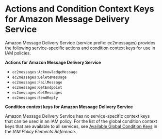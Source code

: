 # Actions and Condition Context Keys for Amazon Message Delivery Service<a name="list_ec2messages"></a>

Amazon Message Delivery Service \(service prefix: ec2messages\) provides the following service\-specific actions and condition context keys for use in IAM policies\.

**Actions for Amazon Message Delivery Service**
+ `ec2messages:AcknowledgeMessage`
+ `ec2messages:DeleteMessage`
+ `ec2messages:FailMessage`
+ `ec2messages:GetEndpoint`
+ `ec2messages:GetMessages`
+ `ec2messages:SendReply`

**Condition context keys for Amazon Message Delivery Service**

Amazon Message Delivery Service has no service\-specific context keys that can be used in an IAM policy\. For the list of the global condition context keys that are available to all services, see [Available Global Condition Keys](reference_policies_condition-keys.md#AvailableKeys) in the *IAM Policy Elements Reference*\.